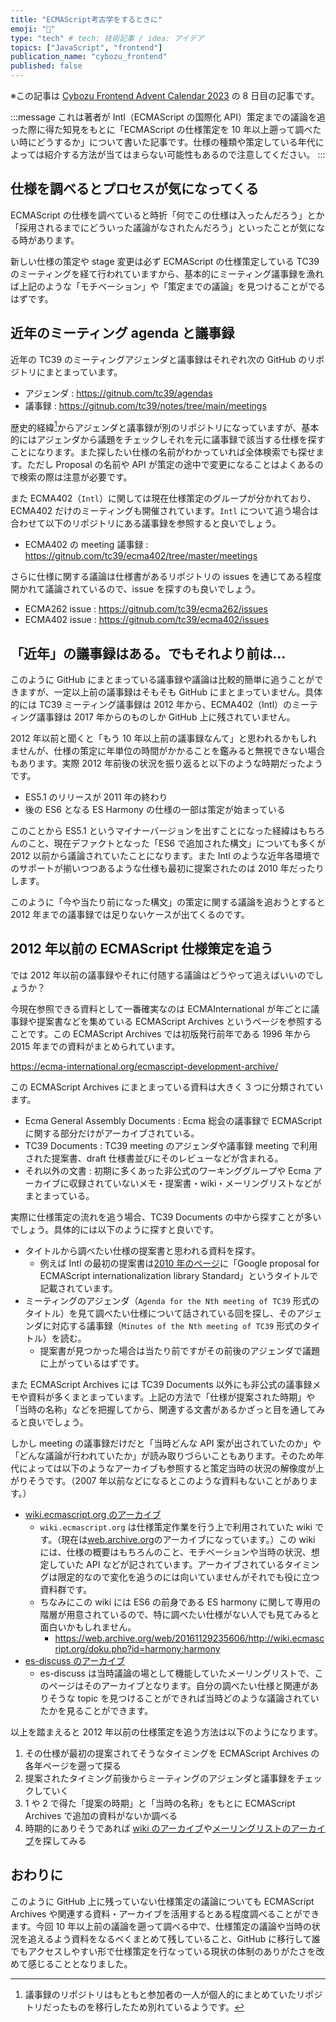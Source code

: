 ```yaml
---
title: "ECMAScript考古学をするときに"
emoji: "📜"
type: "tech" # tech: 技術記事 / idea: アイデア
topics: ["JavaScript", "frontend"]
publication_name: "cybozu_frontend"
published: false
---
```


※この記事は [Cybozu Frontend Advent Calendar 2023](https://adventar.org/calendars/9255) の 8 日目の記事です。

:::message
これは著者が Intl（ECMAScript の国際化 API）策定までの議論を追った際に得た知見をもとに「ECMAScript の仕様策定を 10 年以上遡って調べたい時にどうするか」について書いた記事です。仕様の種類や策定している年代によっては紹介する方法が当てはまらない可能性もあるので注意してください。
:::

## 仕様を調べるとプロセスが気になってくる

ECMAScript の仕様を調べていると時折「何でこの仕様は入ったんだろう」とか「採用されるまでにどういった議論がなされたんだろう」といったことが気になる時があります。

新しい仕様の策定や stage 変更は必ず ECMAScript の仕様策定している TC39 のミーティングを経て行われていますから、基本的にミーティング議事録を漁れば上記のような「モチベーション」や「策定までの議論」を見つけることがでるはずです。

## 近年のミーティング agenda と議事録

近年の TC39 のミーティングアジェンダと議事録はそれぞれ次の GitHub のリポジトリにまとまっています。

- アジェンダ : https://gitnub.com/tc39/agendas
- 議事録 : https://gitnub.com/tc39/notes/tree/main/meetings

歴史的経緯[^1]からアジェンダと議事録が別のリポジトリになっていますが、基本的にはアジェンダから議題をチェックしそれを元に議事録で該当する仕様を探すことになります。また探したい仕様の名前がわかっていれば全体検索でも探せます。ただし Proposal の名前や API が策定の途中で変更になることはよくあるので検索の際は注意が必要です。

また ECMA402（`Intl`）に関しては現在仕様策定のグループが分かれており、 ECMA402 だけのミーティングも開催されています。`Intl` について追う場合は合わせて以下のリポジトリにある議事録を参照すると良いでしょう。

- ECMA402 の meeting 議事録 : https://gitnub.com/tc39/ecma402/tree/master/meetings

さらに仕様に関する議論は仕様書があるリポジトリの issues を通じてある程度開かれて議論されているので、issue を探すのも良いでしょう。

- ECMA262 issue : https://gitnub.com/tc39/ecma262/issues
- ECMA402 issue : https://gitnub.com/tc39/ecma402/issues

## 「近年」の議事録はある。でもそれより前は...

このように GitHub にまとまっている議事録や議論は比較的簡単に追うことができますが、一定以上前の議事録はそもそも GitHub にまとまっていません。具体的には TC39 ミーティング議事録は 2012 年から、ECMA402（Intl）のミーティング議事録は 2017 年からのものしか GitHub 上に残されていません。

2012 年以前と聞くと「もう 10 年以上前の議事録なんて」と思われるかもしれませんが、仕様の策定に年単位の時間がかかることを鑑みると無視できない場合もあります。実際 2012 年前後の状況を振り返ると以下のような時期だったようです。

- ES5.1 のリリースが 2011 年の終わり
- 後の ES6 となる ES Harmony の仕様の一部は策定が始まっている

このことから ES5.1 というマイナーバージョンを出すことになった経緯はもちろんのこと、現在デファクトとなった「ES6 で追加された構文」についても多くが 2012 以前から議論されていたことになります。また Intl のような近年各環境でのサポートが揃いつつあるような仕様も最初に提案されたのは 2010 年だったりします。

このように「今や当たり前になった構文」の策定に関する議論を追おうとすると 2012 年までの議事録では足りないケースが出てくるのです。

## 2012 年以前の ECMAScript 仕様策定を追う

では 2012 年以前の議事録やそれに付随する議論はどうやって追えばいいのでしょうか？

今現在参照できる資料として一番確実なのは ECMAInternational が年ごとに議事録や提案書などを集めている ECMAScript Archives というページを参照することです。この ECMAScript Archives では初版発行前年である 1996 年から 2015 年までの資料がまとめられています。

https://ecma-international.org/ecmascript-development-archive/

この ECMAScript Archives にまとまっている資料は大きく 3 つに分類されています。

- Ecma General Assembly Documents : Ecma 総会の議事録で ECMAScript に関する部分だけがアーカイブされている。
- TC39 Documents : TC39 meeting のアジェンダや議事録 meeting で利用された提案書、draft 仕様書並びにそのレビューなどが含まれる。
- それ以外の文書 : 初期に多くあった非公式のワーキンググループや Ecma アーカイブに収録されていないメモ・提案書・wiki・メーリングリストなどがまとまっている。

実際に仕様策定の流れを追う場合、TC39 Documents の中から探すことが多いでしょう。具体的には以下のように探すと良いです。

- タイトルから調べたい仕様の提案書と思われる資料を探す。
  - 例えば Intl の最初の提案書は[2010 年のページ](https://ecma-international.org/ecmascript-development-archive/2010-ecmascript-archives/)に「Google proposal for ECMAScript internationalization library Standard」というタイトルで記載されています。
- ミーティングのアジェンダ（`Agenda for the Nth meeting of TC39` 形式のタイトル）を見て調べたい仕様について話されている回を探し、そのアジェンダに対応する議事録（`Minutes of the Nth meeting of TC39` 形式のタイトル）を読む。
  - 提案書が見つかった場合は当たり前ですがその前後のアジェンダで議題に上がっているはずです。

また ECMAScript Archives には TC39 Documents 以外にも非公式の議事録メモや資料が多くまとまっています。上記の方法で「仕様が提案された時期」や「当時の名称」などを把握してから、関連する文書があるかざっと目を通してみると良いでしょう。

しかし meeting の議事録だけだと「当時どんな API 案が出されていたのか」や「どんな議論が行われていたか」が読み取りづらいこともあります。そのため年代によっては以下のようなアーカイブも参照すると策定当時の状況の解像度が上がりそうです。（2007 年以前などになるとこのような資料もないことがあります。）

- [wiki.ecmascript.org のアーカイブ](https://web.archive.org/web/20161123164855/http://wiki.ecmascript.org/doku.php)
  - `wiki.ecmascript.org` は仕様策定作業を行う上で利用されていた wiki です。（現在は[web.archive.org](https://web.archive.org/)のアーカイブになっています。）この wiki には、仕様の概要はもちろんのこと、モチベーションや当時の状況、想定していた API などが記されています。アーカイブされているタイミングは限定的なので変化を追うのには向いていませんがそれでも役に立つ資料群です。
  - ちなみにこの wiki には ES6 の前身である ES harmony に関して専用の階層が用意されているので、特に調べたい仕様がない人でも見てみると面白いかもしれません。
    - https://web.archive.org/web/20161129235606/http://wiki.ecmascript.org/doku.php?id=harmony:harmony
- [es-discuss のアーカイブ](https://esdiscuss.org/)
  - es-discuss は当時議論の場として機能していたメーリングリストで、このページはそのアーカイブとなります。自分の調べたい仕様と関連がありそうな topic を見つけることができれば当時どのような議論されていたかを見ることができます。

以上を踏まえると 2012 年以前の仕様策定を追う方法は以下のようになります。

1. その仕様が最初の提案されてそうなタイミングを ECMAScript Archives の各年ページを遡って探る
2. 提案されたタイミング前後からミーティングのアジェンダと議事録をチェックしていく
3. 1 や 2 で得た「提案の時期」と「当時の名称」をもとに ECMAScript Archives で追加の資料がないか調べる
4. 時期的にありそうであれば [wiki のアーカイブ](https://web.archive.org/web/20161123164855/http://wiki.ecmascript.org/doku.php)や[メーリングリストのアーカイブ](https://esdiscuss.org/)を探してみる

## おわりに

このように GitHub 上に残っていない仕様策定の議論についても ECMAScript Archives や関連する資料・アーカイブを活用するとある程度調べることができます。今回 10 年以上前の議論を遡って調べる中で、仕様策定の議論や当時の状況を追えるよう資料をなるべくまとめて残していること、GitHub に移行して誰でもアクセスしやすい形で仕様策定を行なっている現状の体制のありがたさを改めて感じることとなりました。

[^1]: 議事録のリポジトリはもともと参加者の一人が個人的にまとめていたリポジトリだったものを移行したため別れているようです。
